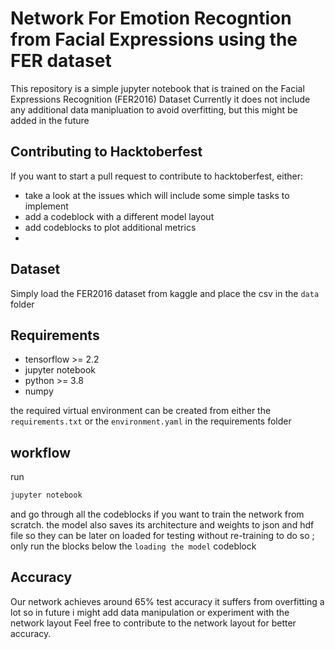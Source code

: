 # Network For Emotion Recogntion from Facial Expressions using the FER dataset

This repository is a simple jupyter notebook that is trained on the Facial Expressions Recognition (FER2016) Dataset
Currently it does not include any additional data manipluation to avoid overfitting, but this might be added in the future

## Contributing to Hacktoberfest
If you want to start a pull request to contribute to hacktoberfest, either:
- take a look at the issues which will include some simple tasks to implement
- add a codeblock with a different model layout
- add codeblocks to plot additional metrics
- 
## Dataset
Simply load the FER2016 dataset from kaggle and place the csv in the ```data``` folder

## Requirements
- tensorflow >= 2.2
- jupyter notebook
- python >= 3.8
- numpy

the required virtual environment can be created from either the ```requirements.txt``` or the ```environment.yaml``` in the requirements folder

## workflow

run 
```bash
jupyter notebook
```

and go through all the codeblocks if you want to train the network from scratch.
the model also saves its architecture and weights to json and hdf file so they can be later on loaded for testing without re-training
to do so ; only run the blocks below the ```loading the model``` codeblock

## Accuracy

Our network achieves around 65% test accuracy
it suffers from overfitting a lot so in future i might add data manipulation or experiment with the network layout
Feel free to contribute to the network layout for better accuracy.
